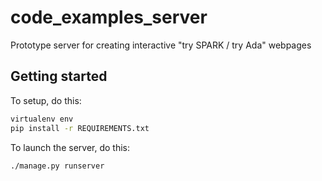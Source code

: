 # code_examples_server

Prototype server for creating interactive "try SPARK / try Ada" webpages

## Getting started

To setup, do this:
```sh
virtualenv env
pip install -r REQUIREMENTS.txt
```

To launch the server, do this:
```sh
./manage.py runserver
```
